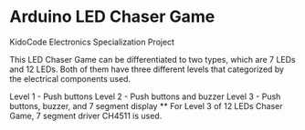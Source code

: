 # Arduino LED Chaser Game
KidoCode Electronics Specialization Project

This LED Chaser Game can be differentiated to two types, which are 7 LEDs and 12 LEDs.
Both of them have three different levels that categorized by the electrical components used.

Level 1 - Push buttons
Level 2 - Push buttons and buzzer
Level 3 - Push buttons, buzzer, and 7 segment display
** For Level 3 of 12 LEDs Chaser Game, 7 segment driver CH4511 is used.
